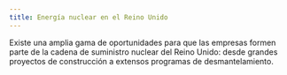 ```yaml
---
title: Energía nuclear en el Reino Unido
---
```


Existe una amplia gama de oportunidades para que las empresas formen parte de la cadena de suministro nuclear del Reino Unido: desde grandes proyectos de construcción a extensos programas de desmantelamiento. 
